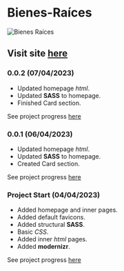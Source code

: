 # Bienes-Raíces

![Bienes Raíces](https://user-images.githubusercontent.com/110303654/229857645-0b1f852b-6a14-4272-aefb-36431a4acba8.png)

## Visit site [here](https://github.com/ArturoHDZG/Bienes-Raices)

### 0.0.2 (07/04/2023)

* Updated homepage _html_.
* Updated **SASS** to homepage.
* Finished Card section.

See project progress [here](https://github.com/ArturoHDZG/Bienes-Raices/releases/tag/0.0.2)

### 0.0.1 (06/04/2023)

* Updated homepage _html_.
* Updated **SASS** to homepage.
* Created Card section.

See project progress [here](https://github.com/ArturoHDZG/Bienes-Raices/releases/tag/0.0.1)

### Project Start (04/04/2023)

* Added homepage and inner pages.
* Added default favicons.
* Added structural **SASS**.
* Basic _CSS_.
* Added inner _html_ pages.
* Added **modernizr**.

See project progress [here](https://github.com/ArturoHDZG/Bienes-Raices/releases/tag/Start)
